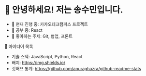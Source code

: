 # 👋 안녕하세요! 저는 송수민입니다.

- 🔭 현재 진행 중: 카카오테크캠퍼스 프로젝트
- 🌱 공부 중: React
- 💬 좋아하는 주제: Git, 협업, 프론트

🧠 아이디어 목록
- 기술 스택: JavaScript, Python, React
- 배지: https://img.shields.io/
- 깃허브 통계: https://github.com/anuraghazra/github-readme-stats
